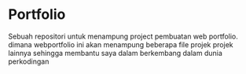# Portfolio
Sebuah repositori untuk menampung project pembuatan web portfolio. dimana webportfolio ini akan menampung beberapa file  projek projek lainnya sehingga membantu saya dalam berkembang dalam dunia perkodingan
